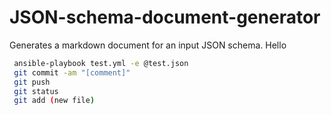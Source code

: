 # JSON-schema-document-generator
Generates a markdown document for an input JSON schema.
Hello

```bash
 ansible-playbook test.yml -e @test.json
 git commit -am "[comment]"
 git push
 git status
 git add (new file)
 ```